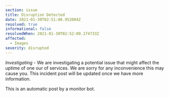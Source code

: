 ```yaml
---
section: issue
title: Disruption Detected
date: 2021-01-30T02:51:08.952004Z
resolved: true
informational: false
resolvedWhen: 2021-01-30T02:52:09.174733Z
affected:
  - Images
severity: disrupted
---
```

*Investigating* - We are investigating a potential issue that might affect the uptime of one our of services. We are sorry for any inconvenience this may cause you. This incident post will be updated once we have more information.

This is an automatic post by a monitor bot.
        